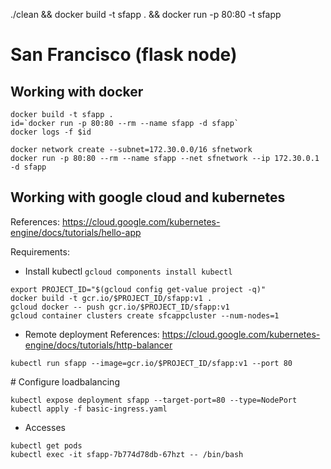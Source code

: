 ./clean && docker build -t sfapp . &&  docker run -p 80:80 -t  sfapp

# San Francisco (flask node)

## Working with docker

```
docker build -t sfapp .
id=`docker run -p 80:80 --rm --name sfapp -d sfapp`
docker logs -f $id
```

```
docker network create --subnet=172.30.0.0/16 sfnetwork
docker run -p 80:80 --rm --name sfapp --net sfnetwork --ip 172.30.0.1 -d sfapp
```

## Working with google cloud and kubernetes

References: https://cloud.google.com/kubernetes-engine/docs/tutorials/hello-app

Requirements:
* Install kubectl ```gcloud components install kubectl```

```
export PROJECT_ID="$(gcloud config get-value project -q)"
docker build -t gcr.io/$PROJECT_ID/sfapp:v1 .
gcloud docker -- push gcr.io/$PROJECT_ID/sfapp:v1
gcloud container clusters create sfcappcluster --num-nodes=1
```

* Remote deployment
References: https://cloud.google.com/kubernetes-engine/docs/tutorials/http-balancer
```
kubectl run sfapp --image=gcr.io/$PROJECT_ID/sfapp:v1 --port 80
```

# Configure loadbalancing
```
kubectl expose deployment sfapp --target-port=80 --type=NodePort
kubectl apply -f basic-ingress.yaml
```

* Accesses

```
kubectl get pods
kubectl exec -it sfapp-7b774d78db-67hzt -- /bin/bash
```

